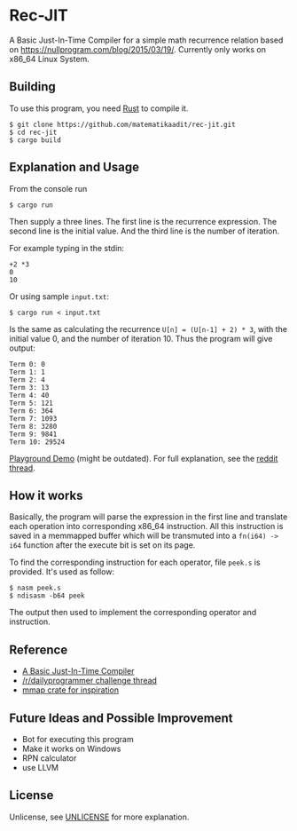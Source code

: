 # Rec-JIT

A Basic Just-In-Time Compiler for a simple math recurrence relation based on
<https://nullprogram.com/blog/2015/03/19/>. Currently only works on x86_64 Linux
System.

## Building

To use this program, you need [Rust] to compile it.

```console
$ git clone https://github.com/matematikaadit/rec-jit.git
$ cd rec-jit
$ cargo build
```

## Explanation and Usage

From the console run

```console
$ cargo run
```

Then supply a three lines. The first line is the recurrence expression. The second
line is the initial value. And the third line is the number of iteration.

For example typing in the stdin:

```text
+2 *3
0
10
```

Or using sample `input.txt`:
```console
$ cargo run < input.txt
```

Is the same as calculating the recurrence `U[n] = (U[n-1] + 2) * 3`, with the initial
value 0, and the number of iteration 10. Thus the program will give output:

```text
Term 0: 0
Term 1: 1
Term 2: 4
Term 3: 13
Term 4: 40
Term 5: 121
Term 6: 364
Term 7: 1093
Term 8: 3280
Term 9: 9841
Term 10: 29524
```

[Playground Demo][] (might be outdated). For full explanation, see the
[reddit thread].

## How it works

Basically, the program will parse the expression in the first line and
translate each operation into corresponding x86_64 instruction.
All this instruction is saved in a memmapped buffer which will be transmuted into
a `fn(i64) -> i64` function after the execute bit is set on its page.

To find the corresponding instruction for each operator, file `peek.s` is provided.
It's used as follow:

```console
$ nasm peek.s
$ ndisasm -b64 peek
```

The output then used to implement the corresponding operator and instruction.

## Reference

- [A Basic Just-In-Time Compiler](https://nullprogram.com/blog/2015/03/19/)
- [/r/dailyprogrammer challenge thread][reddit thread]
- [mmap crate for inspiration][mmap]

## Future Ideas and Possible Improvement

- Bot for executing this program
- Make it works on Windows
- RPN calculator
- use LLVM

## License

Unlicense, see [UNLICENSE](/UNLICENSE) for more explanation.

[Rust]: https://rustup.rs/
[Playground Demo]: https://play.rust-lang.org/?gist=13c286c91e751227b2265fb499a96a66&version=stable&mode=debug&edition=2015
[reddit thread]: http://redd.it/2z68di
[mmap]: https://github.com/rbranson/rust-mmap
